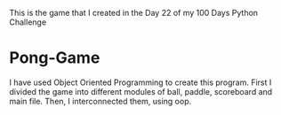 This is the game that I created in the Day 22 of my 100 Days Python Challenge
# Pong-Game

I have used Object Oriented Programming to create this program.
First I divided the game into different modules of ball, paddle, scoreboard and main file.
Then, I interconnected them, using oop.
